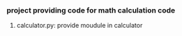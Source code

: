 ### project providing code for math calculation code
1. calculator.py: provide moudule in calculator
